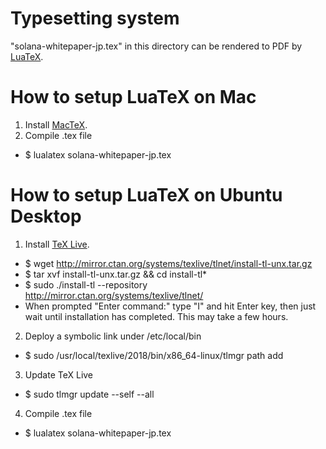 Typesetting system
======
"solana-whitepaper-jp.tex" in this directory can be rendered to PDF by [LuaTeX](http://www.luatex.org/ "LuaTex Official Website").

How to setup LuaTeX on Mac
======
1. Install [MacTeX](http://www.tug.org/mactex/ "MacTex Official Site").
2. Compile .tex file
- $ lualatex solana-whitepaper-jp.tex

How to setup LuaTeX on Ubuntu Desktop
======
1. Install [TeX Live](https://www.tug.org/texlive/ "TeX Live Official Site").
- $ wget http://mirror.ctan.org/systems/texlive/tlnet/install-tl-unx.tar.gz
- $ tar xvf install-tl-unx.tar.gz && cd install-tl\*
- $ sudo ./install-tl --repository http://mirror.ctan.org/systems/texlive/tlnet/
- When prompted "Enter command:" type "I" and hit Enter key, then just wait until installation has completed. This may take a few hours.
2. Deploy a symbolic link under /etc/local/bin
- $ sudo /usr/local/texlive/2018/bin/x86_64-linux/tlmgr path add
3. Update TeX Live
- $ sudo tlmgr update --self --all
4. Compile .tex file
- $ lualatex solana-whitepaper-jp.tex

